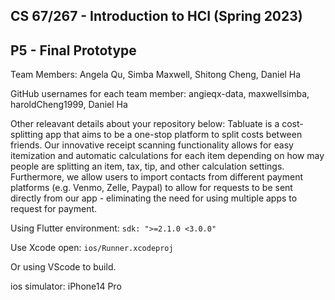 ## CS 67/267 - Introduction to HCI (Spring 2023) 
## P5 - Final Prototype

Team Members: Angela Qu, Simba Maxwell, Shitong Cheng, Daniel Ha

GitHub usernames for each team member: angieqx-data, maxwellsimba, haroldCheng1999, Daniel Ha

Other releavant details about your repository below:
Tabluate is a cost-splitting app that aims to be a one-stop platform to split costs between friends. Our innovative receipt scanning functionality allows for easy itemization and automatic calculations for each item depending on how may people are splitting an item, tax, tip, and other calculation settings. Furthermore, we allow users to import contacts from different payment platforms (e.g. Venmo, Zelle, Paypal) to allow for requests to be sent directly from our app - eliminating the need for using multiple apps to request for payment. 

Using Flutter environment: ```sdk: ">=2.1.0 <3.0.0"```

Use Xcode open: ```ios/Runner.xcodeproj```

Or using VScode to build.

ios simulator: iPhone14 Pro

